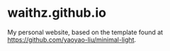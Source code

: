 # waithz.github.io
My personal website, based on the template found at https://github.com/yaoyao-liu/minimal-light.

